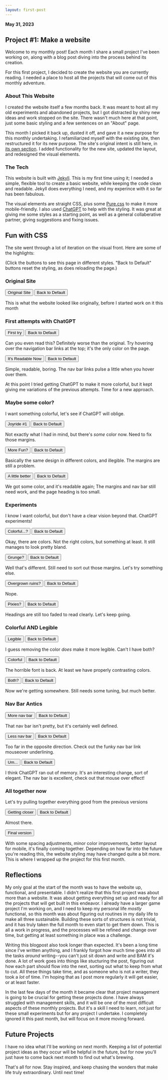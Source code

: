 ```yaml
---
layout: first-post
---
```


<script>
function removeStyleSheet(sheet) {
  sheet.ownerNode.parentNode.removeChild(sheet.ownerNode);
}

function removeAllSheets() {
  while (document.styleSheets.length > 0) {
    removeStyleSheet(document.styleSheets[0]);
  }
}

function addStyleSheet(sheet) {
  var link = document.createElement('link');
  link.rel = "stylesheet";
  link.type = "text/css";
  link.href = sheet;
  document.head.appendChild(link);
}

function swapStyleSheets(newSheet) {
  removeAllSheets();
  addStyleSheet(newSheet);
  addStyleSheet("/assets/css/first-post-styles.css");  
}

function resetDefaultStyles() {
  swapStyleSheets("https://cdn.jsdelivr.net/npm/purecss@3.0.0/build/pure-min.css");
  addStyleSheet("/assets/css/styles.css");
}
</script>

**May 31, 2023**

## Project #1: Make a website

Welcome to my monthly post! Each month I share a small project I've been working on, along with a blog post diving into the process behind its creation.

For this first project, I decided to create the website you are currently reading. I needed a place to host all the projects that will come out of this monthly adventure.

### About This Website

I created the website itself a few months back. It was meant to host all my old experiments and abandoned projects, but I got distracted by shiny new ideas and work stopped on the site. There wasn't much here at that point, just some basic styling and a few sentences on an "About" page.

This month I picked it back up, dusted it off, and gave it a new purpose for this monthly undertaking. I refamiliarized myself with the existing site, then restructured it for its new purpose. The site's original intent is still here, in [its own section](/crypt.html). I added functionality for the new site, updated  the layout, and redesigned the visual elements.

### The Tech

This website is built with [Jekyll](https://jekyllrb.com/). This is my first time using it; I needed a simple, flexible tool to create a basic website, while keeping the code clean and readable. Jekyll does everything I need, and my experince with it so far has been fabulous.

The visual elements are straight CSS, plus some [Pure.css](https://purecss.io/) to make it more mobile-friendly. I also used [ChatGPT](https://chat.openai.com/) to help  with the styling. It was great at giving me some styles as a starting point, as well as a general collaberative partner, giving suggestions and fixing issues.

## Fun with CSS

The site went through a lot of iteration on the visual front. Here are some of the highlights:

(Click the buttons to see this page in different styles. "Back to Default" buttons reset the styling, as does reloading the page.)

### Original Site

<button onclick="swapStyleSheets('/assets/css/old_CSS/original.css')">Original Site</button>
<button onclick="resetDefaultStyles()">Back to Default</button>

This is what the website looked like originally, before I started work  on it this month

### First attempts with ChatGPT

<button onclick="swapStyleSheets('/assets/css/old_CSS/v2.css')">First try</button>
<button onclick="resetDefaultStyles()">Back to Default</button>

Can you even read this? Definitely worse than the original. Try hovering over the navigation bar links at the top; it's the only color on the page.

<button onclick="swapStyleSheets('/assets/css/old_CSS/v3.css')">It's Readable Now</button>
<button onclick="resetDefaultStyles()">Back to Default</button>

Simple, readable, boring. The nav bar links pulse a little when you hover over them.

At this point I tried getting ChatGPT to make it more colorful, but it kept giving me variations of the previous attempts. Time for a new approach.

### Maybe some color?

I want something colorful, let's see if ChatGPT will oblige.

<button onclick="swapStyleSheets('/assets/css/old_CSS/v4.css')">Joyride #1</button>
<button onclick="resetDefaultStyles()">Back to Default</button>

Not exactly what I had in mind, but there's *some* color now. Need to fix those margins.

<button onclick="swapStyleSheets('/assets/css/old_CSS/v6.css')">More Fun?</button>
<button onclick="resetDefaultStyles()">Back to Default</button>

Basically the same design in different colors, and illegible. The margins are still a problem.

<button onclick="swapStyleSheets('/assets/css/old_CSS/v7.css')">A little better</button>
<button onclick="resetDefaultStyles()">Back to Default</button>

We got some color, and it's readable again; The margins and nav bar still need work, and the page heading is too small.

### Experiments

I know I want colorful, but don't have a clear vision beyond that. ChatGPT experiments!

<button onclick="swapStyleSheets('/assets/css/old_CSS/v8.css')">Colorful...?</button>
<button onclick="resetDefaultStyles()">Back to Default</button>

Okay, there are colors. Not the right colors, but something at least. It still manages to look pretty bland.

<button onclick="swapStyleSheets('/assets/css/old_CSS/v9.css')">Grunge?</button>
<button onclick="resetDefaultStyles()">Back to Default</button>

Well that's different. Still need to sort out those margins. Let's try something else.

<button onclick="swapStyleSheets('/assets/css/old_CSS/v10.css')">Overgrown ruins?</button>
<button onclick="resetDefaultStyles()">Back to Default</button>

Nope.

<button onclick="swapStyleSheets('/assets/css/old_CSS/v11.css')">Pixies?</button>
<button onclick="resetDefaultStyles()">Back to Default</button>

Headings are still too faded to read clearly. Let's keep going.

### Colorful AND Legible

<button onclick="swapStyleSheets('/assets/css/old_CSS/v12.css')">Legible</button>
<button onclick="resetDefaultStyles()">Back to Default</button>

I guess removing the color *does* make it more legible. Can't I have both?

<button onclick="swapStyleSheets('/assets/css/old_CSS/v13.css')">Colorful</button>
<button onclick="resetDefaultStyles()">Back to Default</button>

The horrible font is back. At least we have properly contrasting colors.

<button onclick="swapStyleSheets('/assets/css/old_CSS/v14.css')">Both?</button>
<button onclick="resetDefaultStyles()">Back to Default</button>

Now we're getting somewhere. Still needs some tuning, but much better.

### Nav Bar Antics

<button onclick="swapStyleSheets('/assets/css/old_CSS/v15.css')">More nav bar</button>
<button onclick="resetDefaultStyles()">Back to Default</button>

That nav bar isn't pretty, but it's certainly well defined.

<button onclick="swapStyleSheets('/assets/css/old_CSS/v16.css')">Less nav bar</button>
<button onclick="resetDefaultStyles()">Back to Default</button>

Too far in the opposite direction. Check out the funky nav bar link mouseover underlining.

<button onclick="swapStyleSheets('/assets/css/old_CSS/v18.css')">Um...</button>
<button onclick="resetDefaultStyles()">Back to Default</button>

I think ChatGPT ran out of memory. It's an interesting change, sort of elegant. The nav bar is excellent, check out that mouse over effect!

### All together now

Let's try pulling together everything good from the previous versions

<button onclick="swapStyleSheets('/assets/css/old_CSS/v21.css')">Getting closer</button>
<button onclick="resetDefaultStyles()">Back to Default</button>

Almost there.

<button onclick="resetDefaultStyles()">Final version</button>

With some spacing adjustments, minor color improvements, better layout for mobile, it's finally coming together. Depending on how far into the future you're reading this, the website styling may have changed quite a bit more. This is where I wrapped up the project for this first month.

## Reflections

My only goal at the start of the month was to have the website up, functional, and presentable. I didn't realize that this first project was about more than a website. It was about getting everything set up and ready for all the projects that will get built in this endeavor. I already have a larger game project I'm working on, and I need to keep my personal life *mostly* functional, so this month was about figuring out routines in my daily life to make all three sustainable. Building these sorts of structures is not trivial, and it has truly taken the full month to even start to get them down. This is all a work in progress, and the processes will be refined and change over time, but getting at least something in place was a challenge.

Writing this blogpost also took longer than expected. It's been a long time since I've written anything, and I frankly forgot how much time goes into all the tasks *around* writing--you can't just sit down and write and BAM it's done. A lot of work goes into things like stucturing the post, figuring out how each part should flow into the next, sorting out what to keep from what to cut. All these things take time, and as someone who is not a writer, they took a *lot* of time. I'm hoping that as I post more regularly it will get easier, or at least faster.

In the last few days of the month it became clear that project management is going to be crucial for getting these projects done. I have always struggled with management skills, and it will be one of the most difficult aspects of these monthly projects. But it's a skill I need to learn, not just for these small experiments but for any project I undertake. I completely ignored it this past month, but will focus on it more moving forward.

## Future Projects

I have no idea what I'll be working on next month. Keeping a list of potential project ideas as they occur will be helpful in the future, but for now you'll just have to come back next month to find out what's brewing.

That's all for now. Stay inspired, and keep chasing the wonders that make life truly extraordinary. Until next time!
